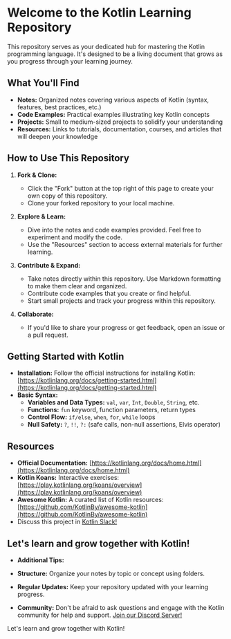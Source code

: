 # Welcome to the Kotlin Learning Repository

This repository serves as your dedicated hub for mastering the Kotlin programming language. It's designed to be a living document that grows as you progress through your learning journey.

## What You'll Find

* **Notes:** Organized notes covering various aspects of Kotlin (syntax, features, best practices, etc.)
* **Code Examples:** Practical examples illustrating key Kotlin concepts
* **Projects:** Small to medium-sized projects to solidify your understanding
* **Resources:** Links to tutorials, documentation, courses, and articles that will deepen your knowledge

## How to Use This Repository

1. **Fork & Clone:**
   * Click the "Fork" button at the top right of this page to create your own copy of this repository.
   * Clone your forked repository to your local machine.

2. **Explore & Learn:**
   * Dive into the notes and code examples provided. Feel free to experiment and modify the code.
   * Use the "Resources" section to access external materials for further learning.

3. **Contribute & Expand:**
   * Take notes directly within this repository. Use Markdown formatting to make them clear and organized.
   * Contribute code examples that you create or find helpful.
   * Start small projects and track your progress within this repository.

4. **Collaborate:**
   * If you'd like to share your progress or get feedback, open an issue or a pull request.

## Getting Started with Kotlin

* **Installation:**  Follow the official instructions for installing Kotlin: [https://kotlinlang.org/docs/getting-started.html](https://kotlinlang.org/docs/getting-started.html)
* **Basic Syntax:**
   * **Variables and Data Types:** `val`, `var`,  `Int`, `Double`, `String`, etc.
   * **Functions:** `fun` keyword, function parameters, return types
   * **Control Flow:** `if/else`, `when`, `for`, `while` loops
   * **Null Safety:** `?`, `!!`, `?:` (safe calls, non-null assertions, Elvis operator)

## Resources

* **Official Documentation:**  [https://kotlinlang.org/docs/home.html](https://kotlinlang.org/docs/home.html)
* **Kotlin Koans:**  Interactive exercises:  [https://play.kotlinlang.org/koans/overview](https://play.kotlinlang.org/koans/overview)
* **Awesome Kotlin:** A curated list of Kotlin resources: [https://github.com/KotlinBy/awesome-kotlin](https://github.com/KotlinBy/awesome-kotlin)
* Discuss this project in <a href="https://surveys.jetbrains.com/s3/kotlin-slack-sign-up">Kotlin Slack!</a>

## Let's learn and grow together with Kotlin!
* **Additional Tips:**

* **Structure:** Organize your notes by topic or concept using folders.
* **Regular Updates:** Keep your repository updated with your learning progress.
* **Community:** Don't be afraid to ask questions and engage with the Kotlin community for help and support. <a href="https://discord.gg/Uv5KFfV3">Join our Discord Server!</a>


Let's learn and grow together with Kotlin!
